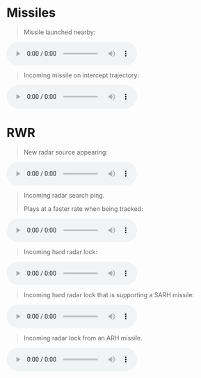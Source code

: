 # **Missiles**

> Missile launched nearby:

<audio controls preload="auto">
<source src="/audio/TtswmissileLaunch.ogg" type="audio/ogg">
</audio>

> Incoming missile on intercept trajectory:

<audio controls preload="auto">
<source src="/audio/MwsTone.ogg" type="audio/ogg">
</audio>

# **RWR**

> New radar source appearing:

<audio controls preload="auto">
<source src="/audio/RwrNewContact3.ogg" type="audio/ogg">
</audio>

> Incoming radar search ping.
>
> Plays at a faster rate when being tracked:

<audio controls preload="auto">
<source src="/audio/RwrPing3.ogg" type="audio/ogg">
</audio>

> Incoming hard radar lock:

<audio controls preload="auto">
<source src="/audio/RadarLockLoop.ogg" type="audio/ogg">
</audio>

> Incoming hard radar lock that is supporting a SARH missile:

<audio controls preload="auto">
<source src="/audio/SARHLockLoop.ogg" type="audio/ogg">
</audio>

> Incoming radar lock from an ARH missile.

<audio controls preload="auto">
<source src="/audio/MissileLockLoopx7.ogg" type="audio/ogg">
</audio>
